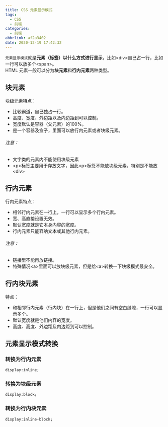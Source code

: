 ```yaml
---
title: CSS 元素显示模式
tags:
  - CSS
  - 前端
categories:
  - 前端
abbrlink: af2a3402
date: 2020-12-19 17:42:32
---
```


``元素显示模式``就是**元素（标签）以什么方式进行显示**，比如&lt;div&gt;自己占一行，比如一行可以放多个&lt;span&gt;。  
HTML 元素一般可以分为**块元素**和**行内元素**两种类型。

## 块元素

块级元素特点：
* 比较霸道，自己独占一行。
* 高度、宽度、外边距以及内边距到可以控制。
* 宽度默认是容器（父元素）的100%。
* 是一个容器及盒子，里面可以放行内元素或者块级元素。  
###### 注意：  
* 文字类的元素内不能使用块级元素
* &lt;p&gt;标签主要用于存放文字，因此&lt;p&gt;标签不能放块级元素，特别是不能放&lt;div&gt;

## 行内元素

行内元素特点：
* 相邻行内元素在一行上，一行可以显示多个行内元素。
* 宽、高直接设置无效。
* 默认宽度就是它本身内容的宽度。
* 行内元素只能容纳文本或其他行内元素。
###### 注意：
* 链接里不能再放链接。
* 特殊情况&lt;a&gt;里面可以放块级元素，但是给&lt;a&gt;转换一下块级模式最安全。

## 行内块元素

特点：
* 和相邻行内元素（行内块）在一行上，但是他们之间有空白缝隙，一行可以显示多个。
* 默认宽度就是他们内容的宽度。
* 高度、高度、外边距及内边距到可以控制。

## 元素显示模式转换

### 转换为行内元素

```html
display:inline;
```

### 转换为块级元素

```html
display:block;
```

### 转换为行内块元素

```html
display:inline-block;
```